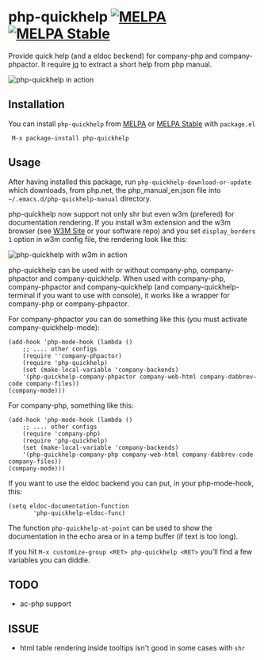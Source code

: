 # php-quickhelp [![MELPA](https://melpa.org/packages/php-quickhelp-badge.svg)](https://melpa.org/#/php-quickhelp) [![MELPA Stable](http://stable.melpa.org/packages/php-quickhelp-badge.svg)](http://stable.melpa.org/#/php-quickhelp)

Provide quick help (and a eldoc beckend) for company-php and company-phpactor.
It require [jq](https://stedolan.github.io/jq/ "Jq cmd-line json processor")
to extract a short help from php manual.

![php-quickhelp in action](php-quickhelp.png "php-quickhelp")

## Installation

You can install `php-quickhelp` from [MELPA](http://melpa.org/#/php-quickhelp)
or [MELPA Stable](http://stable.melpa.org/#/php-quickhelp) with `package.el`

```
 M-x package-install php-quickhelp
```

## Usage

After having installed this package, run `php-quickhelp-download-or-update` which
downloads, from php.net, the php_manual_en.json file
into `~/.emacs.d/php-quickhelp-manual` directory.

php-quickhelp now support not only shr but even w3m (prefered) for
documentation rendering. If you install w3m extension and the w3m
browser (see [W3M Site](http://w3m.sourceforge.net/) or your software repo) and
you set `display_borders 1` option in w3m config file, the rendering look like this:

![php-quickhelp with w3m in action](php-quickhelp-w3m.png "php-quickhelp-w3m")

php-quickhelp can be used with or without company-php, company-phpactor and company-quickhelp.
When used with company-php, company-phpactor and company-quickhelp
(and company-quickhelp-terminal if you want to use with console), it works
like a wrapper for company-php or company-phpactor.

For company-phpactor you can do something like this (you must activate company-quickhelp-mode):

``` elisp
(add-hook 'php-mode-hook (lambda ()
    ;; .... other configs
    (require ''company-phpactor)
    (require 'php-quickhelp)
    (set (make-local-variable 'company-backends)
    '(php-quickhelp-company-phpactor company-web-html company-dabbrev-code company-files))
(company-mode)))

```

For company-php, something like this:

``` elisp
(add-hook 'php-mode-hook (lambda ()
    ;; .... other configs
    (require 'company-php)
    (require 'php-quickhelp)
    (set (make-local-variable 'company-backends)
    '(php-quickhelp-company-php company-web-html company-dabbrev-code company-files))
(company-mode)))

```

If you want to use the eldoc backend you can put, in your php-mode-hook, this:

``` elisp
(setq eldoc-documentation-function
       'php-quickhelp-eldoc-func)
```

The function `php-quickhelp-at-point` can be used to
show the documentation in the echo area or in a temp buffer (if text is too long).

If you hit `M-x customize-group <RET> php-quickhelp <RET>` you'll
find a few variables you can diddle.

## TODO

- ac-php support

## ISSUE

- html table rendering inside tooltips isn't good in some cases with `shr`
